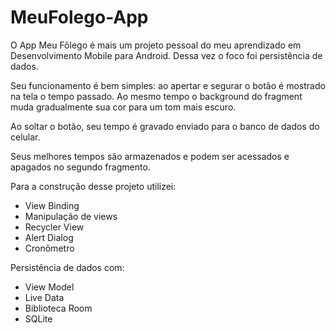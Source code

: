 # MeuFolego-App

O App Meu Fôlego é mais um projeto pessoal do meu aprendizado em Desenvolvimento Mobile para Android. Dessa vez o foco foi persistência de dados.

Seu funcionamento é bem simples: ao apertar e segurar o botão é mostrado na tela o tempo passado. Ao mesmo tempo o background do fragment muda gradualmente sua cor para um tom mais escuro.

Ao soltar o botão, seu tempo é gravado enviado para o banco de dados do celular. 

Seus melhores tempos são armazenados e podem ser acessados e apagados no segundo fragmento.

Para a construção desse projeto utilizei:
- View Binding
- Manipulação de views
- Recycler View
- Alert Dialog
- Cronômetro  

Persistência de dados com:
- View Model
- Live Data
- Biblioteca Room
- SQLite

